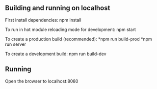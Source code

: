 ## Building and running on localhost

First install dependencies:
npm install

To run in hot module reloading mode for development:
npm start

To create a production build (recommended):
*npm run build-prod
*npm run server

To create a development build:
npm run build-dev

## Running

Open the browser to localhost:8080
